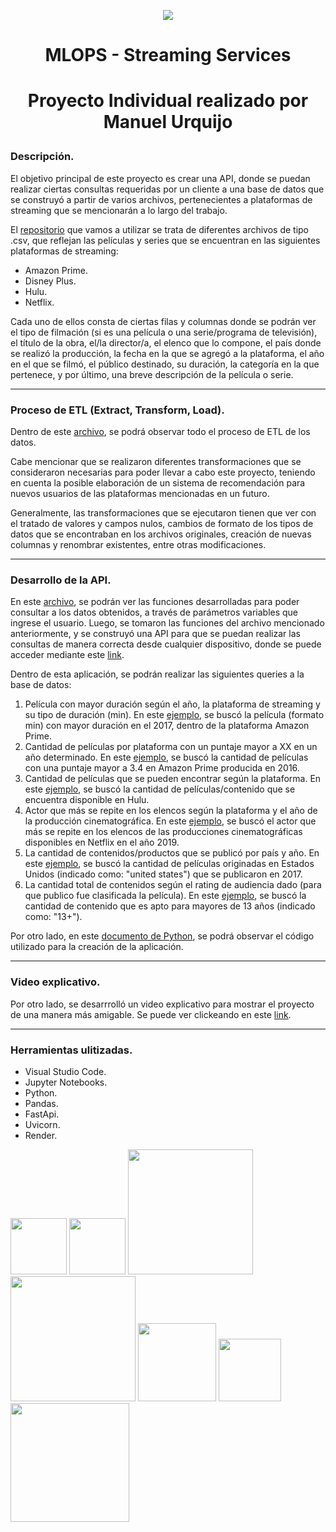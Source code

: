<p align=center><img src=https://assets.soyhenry.com/logos/LOGO-HENRY-04.png><p>

# <p align=center> **MLOPS - Streaming Services** </h1>
# <p align=center> **Proyecto Individual realizado por Manuel Urquijo** </h3>


### Descripción. </h4>

El objetivo principal de este proyecto es crear una API, donde se puedan realizar ciertas consultas requeridas por un cliente a una base de datos que se construyó a partir de varios archivos, pertenecientes a plataformas de streaming que se mencionarán a lo largo del trabajo. 

El [repositorio](https://github.com/maurquijo/mlops_streaming/tree/main/Dataset "repositorio") que vamos a utilizar se trata de diferentes archivos de tipo .csv, que reflejan las películas y series que se encuentran en las siguientes plataformas de streaming:
- Amazon Prime.
- Disney Plus.
- Hulu.
- Netflix. 

Cada uno de ellos consta de ciertas filas y columnas donde se podrán ver el tipo de filmación (si es una película o una serie/programa de televisión), el título de la obra, el/la director/a, el elenco que lo compone, el país donde se realizó la producción, la fecha en la que se agregó a la plataforma, el año en el que se filmó, el público destinado, su duración, la categoría en la que pertenece, y por último, una breve descripción de la película o serie.

<hr>

### Proceso de ETL (Extract, Transform, Load).

Dentro de este [archivo](https://github.com/maurquijo/mlops_streaming/blob/main/MLOPs_Streaming_Services.ipynb "archivo"), se podrá observar todo el proceso de ETL de los datos. 

Cabe mencionar que se realizaron diferentes transformaciones que se consideraron necesarias para poder llevar a cabo este proyecto, teniendo en cuenta la posible elaboración de un sistema de recomendación para nuevos usuarios de las plataformas mencionadas en un futuro.

Generalmente, las transformaciones que se ejecutaron tienen que ver con el tratado de valores y campos nulos, cambios de formato de los tipos de datos que se encontraban en los archivos originales,  creación de nuevas columnas y renombrar existentes, entre otras modificaciones. 

<hr>

### Desarrollo de la API.

En este [archivo](https://github.com/maurquijo/mlops_streaming/blob/main/funciones.py "archivo"), se podrán ver las funciones desarrolladas para poder consultar a los datos obtenidos, a través de parámetros variables que ingrese el usuario. Luego, se tomaron las funciones del archivo mencionado anteriormente, y se construyó una API para que se puedan realizar las consultas de manera correcta desde cualquier dispositivo, donde se puede acceder mediante este [link](https://mlops-pi.onrender.com/docs#/"link").

Dentro de esta aplicación, se podrán realizar las siguientes queries a la base de datos:

1. Película con mayor duración según el año, la plataforma de streaming y su tipo de duración (min). En este [ejemplo](https://mlops-pi.onrender.com/get_max_duration/2017/amazon%20prime/min "ejemplo"), se buscó la película (formato min) con mayor duración en el 2017, dentro de la plataforma Amazon Prime.
2. Cantidad de películas por plataforma con un puntaje mayor a XX en un año determinado. En este [ejemplo](https://mlops-pi.onrender.com/get_score_count/amazon%20prime/3.4/2016 "ejemplo"), se buscó la cantidad de películas con una puntaje mayor a 3.4 en Amazon Prime producida en 2016.
3. Cantidad de películas que se pueden encontrar según la plataforma. En este [ejemplo](https://mlops-pi.onrender.com/get_count_platform/hulu "ejemplo"), se buscó la cantidad de películas/contenido que se encuentra disponible en Hulu.
4. Actor que más se repite en los elencos según la plataforma y el año de la producción cinematográfica. En este [ejemplo](https://mlops-pi.onrender.com/get_actor/netflix/2019 "ejemplo"), se buscó el actor que más se repite en los elencos de las producciones cinematográficas disponibles en Netflix en el año 2019.
5. La cantidad de contenidos/productos que se publicó por país y año. En este [ejemplo](https://mlops-pi.onrender.com/prod_per_country/movie/united%20states/2017 "ejemplo"), se buscó la cantidad de películas originadas en Estados Unidos (indicado como: "united states") que se publicaron en 2017.
6. La cantidad total de contenidos según el rating de audiencia dado (para que publico fue clasificada la película). En este [ejemplo](https://mlops-pi.onrender.com/get_contents/13%2B "ejemplo"), se buscó la cantidad de contenido que es apto para mayores de 13 años (indicado como: "13+").


Por otro lado, en este [documento de Python](https://github.com/maurquijo/mlops_streaming/blob/main/main.py "documento de Python"), se podrá observar el código utilizado para la creación de la aplicación.

<hr>

### Video explicativo. 

Por otro lado, se desarrrolló un video explicativo para mostrar el proyecto de una manera más amigable. Se puede ver clickeando en este [link](https://www.youtube.com/watch?v=Zaw_DTz3VEc "link"). 

<hr>

### Herramientas ulitizadas.

- Visual Studio Code.
- Jupyter Notebooks.
- Python.
- Pandas.
- FastApi.
- Uvicorn.
- Render.

<img src="https://upload.wikimedia.org/wikipedia/commons/thumb/f/f3/Visual_Studio_Code_0.10.1_icon.png/120px-Visual_Studio_Code_0.10.1_icon.png" width="90"/>
<img src="https://jupyter.org/assets/homepage/main-logo.svg" width="90">
<img src="https://www.python.org/static/community_logos/python-logo.png" width="200"/>
<img src="https://www.kindpng.com/picc/m/574-5747046_python-pandas-logo-transparent-hd-png-download.png" width="200"/>
<img src="https://i.imgur.com/p0Nufjn.jpg" width="125"/>
<img src="https://raw.githubusercontent.com/tomchristie/uvicorn/master/docs/uvicorn.png" width="100"/>
<img src="https://ml.globenewswire.com/Resource/Download/19618237-eb42-4ed2-b7a1-1f56419d1279?size=3" width="190">
